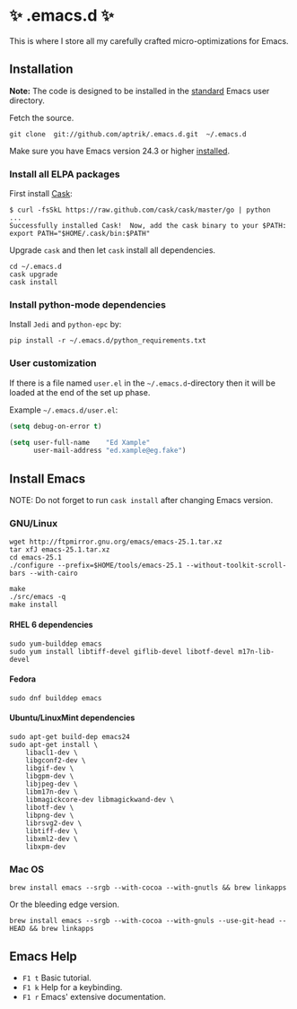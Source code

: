 # :sparkles: .emacs.d :sparkles:

This is where I store all my carefully crafted micro-optimizations for
Emacs.


## Installation

**Note:** The code is designed to be installed in the
[standard](http://www.emacswiki.org/emacs/DotEmacsDotD) Emacs user
directory.

Fetch the source.

    git clone  git://github.com/aptrik/.emacs.d.git  ~/.emacs.d

Make sure you have Emacs version 24.3 or higher [installed](#install-emacs).


### Install all ELPA packages

First install [Cask](http://cask.github.io/):

    $ curl -fsSkL https://raw.github.com/cask/cask/master/go | python
    ...
    Successfully installed Cask!  Now, add the cask binary to your $PATH:
    export PATH="$HOME/.cask/bin:$PATH"

Upgrade `cask` and then let `cask` install all dependencies.

    cd ~/.emacs.d
    cask upgrade
    cask install


### Install python-mode dependencies

Install `Jedi` and `python-epc` by:

    pip install -r ~/.emacs.d/python_requirements.txt


### User customization

If there is a file named `user.el` in the `~/.emacs.d`-directory then it
will be loaded at the end of the set up phase.

Example `~/.emacs.d/user.el`:

```lisp
(setq debug-on-error t)

(setq user-full-name    "Ed Xample"
      user-mail-address "ed.xample@eg.fake")
```


## Install Emacs

NOTE: Do not forget to run `cask install` after changing Emacs version.

### GNU/Linux

    wget http://ftpmirror.gnu.org/emacs/emacs-25.1.tar.xz
    tar xfJ emacs-25.1.tar.xz
    cd emacs-25.1
    ./configure --prefix=$HOME/tools/emacs-25.1 --without-toolkit-scroll-bars --with-cairo

    make
    ./src/emacs -q
    make install

#### RHEL 6 dependencies

    sudo yum-builddep emacs
    sudo yum install libtiff-devel giflib-devel libotf-devel m17n-lib-devel

#### Fedora

    sudo dnf builddep emacs

#### Ubuntu/LinuxMint dependencies

    sudo apt-get build-dep emacs24
    sudo apt-get install \
        libacl1-dev \
        libgconf2-dev \
        libgif-dev \
        libgpm-dev \
        libjpeg-dev \
        libm17n-dev \
        libmagickcore-dev libmagickwand-dev \
        libotf-dev \
        libpng-dev \
        librsvg2-dev \
        libtiff-dev \
        libxml2-dev \
        libxpm-dev

### Mac OS

    brew install emacs --srgb --with-cocoa --with-gnutls && brew linkapps

Or the bleeding edge version.

    brew install emacs --srgb --with-cocoa --with-gnuls --use-git-head --HEAD && brew linkapps


## Emacs Help

* `F1 t`  Basic tutorial.
* `F1 k`  Help for a keybinding.
* `F1 r`  Emacs' extensive documentation.

